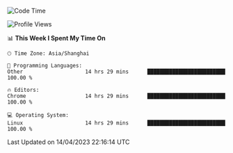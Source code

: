 <!--START_SECTION:waka-->
![Code Time](http://img.shields.io/badge/Code%20Time-524%20hrs%2052%20mins-blue)

![Profile Views](http://img.shields.io/badge/Profile%20Views-0-blue)

📊 **This Week I Spent My Time On** 

```text
🕑︎ Time Zone: Asia/Shanghai

💬 Programming Languages: 
Other                    14 hrs 29 mins      █████████████████████████   100.00 % 

🔥 Editors: 
Chrome                   14 hrs 29 mins      █████████████████████████   100.00 % 

💻 Operating System: 
Linux                    14 hrs 29 mins      █████████████████████████   100.00 % 
```


 Last Updated on 14/04/2023 22:16:14 UTC
<!--END_SECTION:waka-->